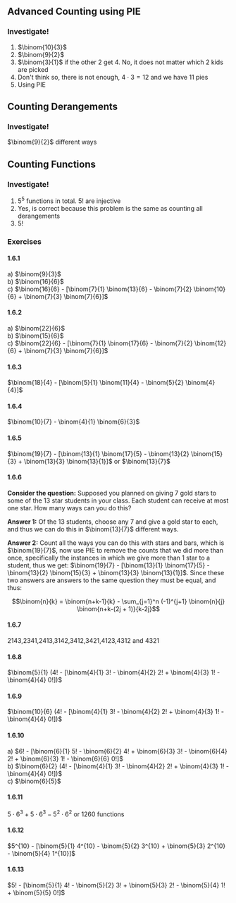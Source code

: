 ## Advanced Counting using PIE
### Investigate!
1. $\binom{10}{3}$
2. $\binom{9}{2}$
3. $\binom{3}{1}$ if the other 2 get 4. No, it does not matter which 2 kids are picked
4. Don't think so, there is not enough, $4 \cdot 3 = 12$ and we have 11 pies
5. Using PIE


## Counting Derangements
### Investigate!
$\binom{9}{2}$ different ways


## Counting Functions
### Investigate!
1. $5^5$ functions in total. $5!$ are injective
2. Yes, is correct because this problem is the same as counting all derangements
3. $5!$


### Exercises
#### 1.6.1
a) $\binom{9}{3}$  
b) $\binom{16}{6}$  
c) $\binom{16}{6} - [\binom{7}{1} \binom{13}{6} - \binom{7}{2} \binom{10}{6} + \binom{7}{3} \binom{7}{6}]$  


#### 1.6.2
a) $\binom{22}{6}$  
b) $\binom{15}{6}$  
c) $\binom{22}{6} - [\binom{7}{1} \binom{17}{6} - \binom{7}{2} \binom{12}{6} + \binom{7}{3} \binom{7}{6}]$  


#### 1.6.3
$\binom{18}{4} - [\binom{5}{1} \binom{11}{4} - \binom{5}{2} \binom{4}{4}]$


#### 1.6.4
$\binom{10}{7} - \binom{4}{1} \binom{6}{3}$


#### 1.6.5
$\binom{19}{7} - [\binom{13}{1} \binom{17}{5} - \binom{13}{2} \binom{15}{3} + \binom{13}{3} \binom{13}{1}]$ or $\binom{13}{7}$


#### 1.6.6
**Consider the question:** Supposed you planned on giving 7 gold stars to some of the 13 star students in your class. Each student can receive at most one star. How many ways can you do this?

**Answer 1:** Of the 13 students, choose any 7 and give a gold star to each, and thus we can do this in $\binom{13}{7}$ different ways.

**Answer 2:** Count all the ways you can do this with stars and bars, which is $\binom{19}{7}$, now use PIE to remove the counts that we did more than once, specifically the instances in which we give more than 1 star to a student, thus we get: $\binom{19}{7} - [\binom{13}{1} \binom{17}{5} - \binom{13}{2} \binom{15}{3} + \binom{13}{3} \binom{13}{1}]$. Since these two answers are answers to the same question they must be equal, and thus:
```math
\binom{n}{k} = \binom{n+k-1}{k} - \sum_{j=1}^n (-1)^{j+1} \binom{n}{j} \binom{n+k-(2j + 1)}{k-2j}
```


#### 1.6.7
2143,2341,2413,3142,3412,3421,4123,4312 and 4321


#### 1.6.8
$\binom{5}{1} (4! - [\binom{4}{1} 3! - \binom{4}{2} 2! + \binom{4}{3} 1! - \binom{4}{4} 0!])$


#### 1.6.9
$\binom{10}{6} (4! - [\binom{4}{1} 3! - \binom{4}{2} 2! + \binom{4}{3} 1! - \binom{4}{4} 0!])$


#### 1.6.10
a) $6! - [\binom{6}{1} 5! - \binom{6}{2} 4! + \binom{6}{3} 3! - \binom{6}{4} 2! + \binom{6}{3} 1! - \binom{6}{6} 0!]$  
b) $\binom{6}{2} (4! - [\binom{4}{1} 3! - \binom{4}{2} 2! + \binom{4}{3} 1! - \binom{4}{4} 0!])$  
c) $\binom{6}{5}$  


#### 1.6.11
$5 \cdot 6^3 + 5 \cdot 6^3 - 5^2 \cdot 6^2$ or 1260 functions


#### 1.6.12
$5^{10} - [\binom{5}{1} 4^{10} - \binom{5}{2} 3^{10} + \binom{5}{3} 2^{10} - \binom{5}{4} 1^{10}]$  


#### 1.6.13
$5! - [\binom{5}{1} 4! - \binom{5}{2} 3! + \binom{5}{3} 2! - \binom{5}{4} 1! + \binom{5}{5} 0!]$  

